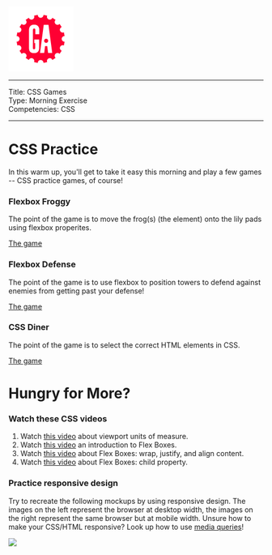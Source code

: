 ![](/ga_cog.png)
  
---
Title: CSS Games <br>
Type: Morning Exercise<br>
Competencies: CSS

---

# CSS Practice 

In this warm up, you'll get to take it easy this morning and play a few games -- CSS practice games, of course!

### Flexbox Froggy 

The point of the game is to move the frog(s) (the element) onto the lily pads using flexbox properites. 

[The game](http://flexboxfroggy.com/)

### Flexbox Defense 

The point of the game is to use flexbox to position towers to defend against enemies from getting past your defense!

[The game](http://www.flexboxdefense.com/)

### CSS Diner 

The point of the game is to select the correct HTML elements in CSS.

[The game](https://flukeout.github.io/)

# Hungry for More? 

### Watch these CSS videos 

1. Watch [this video](https://www.youtube.com/watch?v=W3ygf9igwSM&index=32&list=PLdnONIhPScST0Vy4LrIZiYKpFNoxgyH7J) about viewport units of measure.
1. Watch [this video](https://www.youtube.com/watch?v=tqdqEiTlqF0&index=33&list=PLdnONIhPScST0Vy4LrIZiYKpFNoxgyH7J) an introduction to Flex Boxes.
1. Watch [this video](https://www.youtube.com/watch?v=7d8aAw8mzjI&index=34&list=PLdnONIhPScST0Vy4LrIZiYKpFNoxgyH7J) about Flex Boxes: wrap, justify, and align content.
1. Watch [this video](https://www.youtube.com/watch?v=zDYAbI78dzc&index=35&list=PLdnONIhPScST0Vy4LrIZiYKpFNoxgyH7J) about Flex Boxes: child property.

### Practice responsive design 

Try to recreate the following mockups by using responsive design. The images on the left represent the browser at desktop width, the images on the right represent the same browser but at mobile width. Unsure how to make your CSS/HTML responsive? Look up how to use [media queries](https://www.w3schools.com/css/css_rwd_mediaqueries.asp)! 

![](https://i.imgur.com/NZ0moP0.png)

